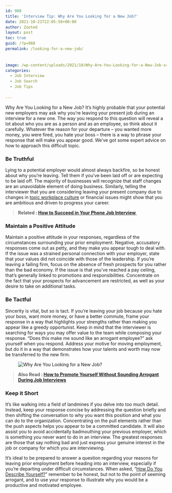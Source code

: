 ```yaml
---
id: 988
title: 'Interview Tip: Why Are You Looking for a New Job?'
date: 2021-10-21T22:05:58+00:00
author: Zooted
layout: post
toc: true
guid: /?p=988
permalink: /looking-for-a-new-job/


image: /wp-content/uploads/2021/10/Why-Are-You-Looking-for-a-New-Job-scaled.jpg
categories:
  - Job Interview
  - Job Search
  - Job Tips
 
---
```

Why Are You Looking for a New Job? It&#8217;s highly probable that your potential new employers may ask why you&#8217;re leaving your present job during an interview for a new one. The way you respond to this question will reveal a lot about who you are as a person and as an employee, so think about it carefully. Whatever the reason for your departure – you wanted more money, you were fired, you hate your boss – there is a way to phrase your response that will make you appear good. We&#8217;ve got some expert advice on how to approach this difficult topic.

 

### **Be Truthful**

Lying to a potential employer would almost always backfire, so be honest about why you&#8217;re leaving. Tell them if you&#8217;ve been laid off or are expecting to be laid off. The majority of businesses will recognize that staff changes are an unavoidable element of doing business. Similarly, telling the interviewer that you are considering leaving your present company due to changes in [toxic workplace culture](/common-signs-youre-in-a-toxic-work-environment/) or financial issues might show that you are ambitious and driven to progress your career.

 
<blockquote class="wp-block-quote">
  <p>
    <strong>Related : <a href="/how-to-succeed-in-your-phone-job-interview/">How to Succeed in Your Phone Job Interview </a></strong>
  </p>
</blockquote>

 

### **Maintain a Positive Attitude**

Maintain a positive attitude in your responses, regardless of the circumstances surrounding your prior employment. Negative, accusatory responses come out as petty, and they make you appear tough to deal with. If the issue was a strained personal connection with your employer, state that your values did not coincide with those of the leadership. If you&#8217;re leaving a failing firm, focus on the absence of fresh prospects for you rather than the bad economy. If the issue is that you&#8217;ve reached a pay ceiling, that&#8217;s generally linked to promotions and responsibilities. Concentrate on the fact that your prospects for advancement are restricted, as well as your desire to take on additional tasks.

 
### **Be Tactful**

Sincerity is vital, but so is tact. If you&#8217;re leaving your job because you hate your boss, want more money, or have a better commute, frame your response in a way that highlights your strengths rather than making you appear like a greedy opportunist. Keep in mind that the interviewer is searching for ways you may offer value to the team while composing your response. &#8220;Does this make me sound like an arrogant employee?&#8221; ask yourself when you respond. Address your motive for moving employment, but do it in a way that demonstrates how your talents and worth may now be transferred to the new firm.
 
 
 <figure class="wp-block-image size-full">

<img loading="lazy" width="768" height="432" src="/wp-content/uploads/2021/10/xwhy-are-you-looking-for-a-new-job-768x432-1.jpg" alt="Why Are You Looking for a New Job?" class="wp-image-989" srcset="/wp-content/uploads/2021/10/xwhy-are-you-looking-for-a-new-job-768x432-1.jpg 768w, /wp-content/uploads/2021/10/xwhy-are-you-looking-for-a-new-job-768x432-1-300x169.jpg 300w" sizes="(max-width: 768px) 100vw, 768px" /> </figure> 

 

<blockquote class="wp-block-quote">
  <p>
    <strong>Also Read : <a href="/how-to-promote-yourself-without-sounding-arrogant-during-job-interviews/">How to Promote Yourself Without Sounding Arrogant During Job Interviews</a></strong>
  </p>
</blockquote>


### **Keep it Short**

It&#8217;s like walking into a field of landmines if you delve into too much detail. Instead, keep your response concise by addressing the question briefly and then shifting the conversation to why you want this position and what you can do to the organization. Concentrating on the pull elements rather than the push aspects helps you appear to be a committed candidate. It will also assist you to avoid accidentally badmouthing your previous employer, which is something you never want to do in an interview. The greatest responses are those that say nothing bad and just express your genuine interest in the job or company for which you are interviewing.

 

It&#8217;s ideal to be prepared to answer a question regarding your reasons for leaving prior employment before heading into an interview, especially if you&#8217;re departing under difficult circumstances. When asked, &#8220;[How Do You Describe Yourself?](/interview-question-how-do-you-describe-yourself-in-one-sentence/)&#8221; remember to be honest, but not to the point of seeming arrogant, and to use your response to illustrate why you would be a productive and motivated employee.

  